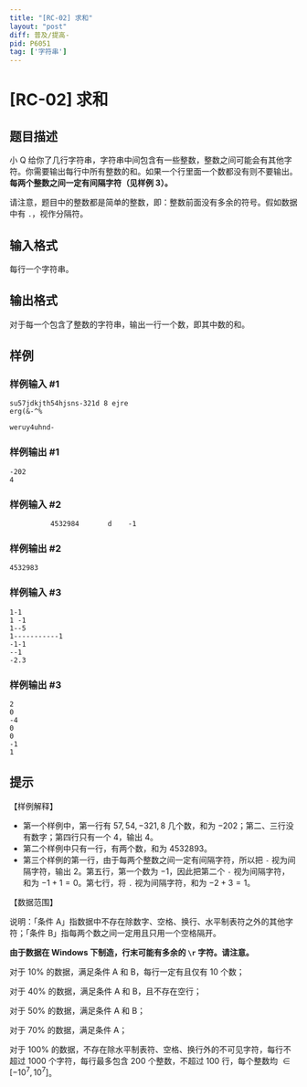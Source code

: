 ```yaml
---
title: "[RC-02] 求和"
layout: "post"
diff: 普及/提高-
pid: P6051
tag: ['字符串']
---
```

# [RC-02] 求和
## 题目描述

小 Q 给你了几行字符串，字符串中间包含有一些整数，整数之间可能会有其他字符。你需要输出每行中所有整数的和。如果一个行里面一个数都没有则不要输出。**每两个整数之间一定有间隔字符（见样例 $3$）。**

请注意，题目中的整数都是简单的整数，即：整数前面没有多余的符号。假如数据中有 `.`，视作分隔符。
## 输入格式

每行一个字符串。
## 输出格式

对于每一个包含了整数的字符串，输出一行一个数，即其中数的和。
## 样例

### 样例输入 #1
```
su57jdkjth54hjsns-321d 8 ejre
erg(&-^%

weruy4uhnd-
```
### 样例输出 #1
```
-202
4
```
### 样例输入 #2
```
          4532984       d    -1
```
### 样例输出 #2
```
4532983
```
### 样例输入 #3
```
1-1
1 -1
1--5
1-----------1
-1-1
--1
-2.3
```
### 样例输出 #3
```
2
0
-4
0
0
-1
1
```
## 提示

【样例解释】

- 第一个样例中，第一行有 $57,54,-321,8$ 几个数，和为 $-202$；第二、三行没有数字；第四行只有一个 $4$，输出 $4$。
- 第二个样例中只有一行，有两个数，和为 $4532893$。
- 第三个样例的第一行，由于每两个整数之间一定有间隔字符，所以把 `-` 视为间隔字符，输出 $2$。第五行，第一个数为 $-1$，因此把第二个 `-` 视为间隔字符，和为 $-1+1=0$。第七行，将 `.` 视为间隔字符，和为 $-2+3=1$。

【数据范围】

说明：「条件 A」指数据中不存在除数字、空格、换行、水平制表符之外的其他字符；「条件 B」指每两个数之间一定用且只用一个空格隔开。

**由于数据在 Windows 下制造，行末可能有多余的 `\r` 字符。请注意。**

对于 $10\%$ 的数据，满足条件 A 和 B，每行一定有且仅有 $10$ 个数；

对于 $40\%$ 的数据，满足条件 A 和 B，且不存在空行；

对于 $50\%$ 的数据，满足条件 A 和 B；

对于 $70\%$ 的数据，满足条件 A；

对于 $100\%$ 的数据，不存在除水平制表符、空格、换行外的不可见字符，每行不超过 $1000$ 个字符，每行最多包含 $200$ 个整数，不超过 $100$ 行，每个整数均 $\in[-10^7,10^7]$。
